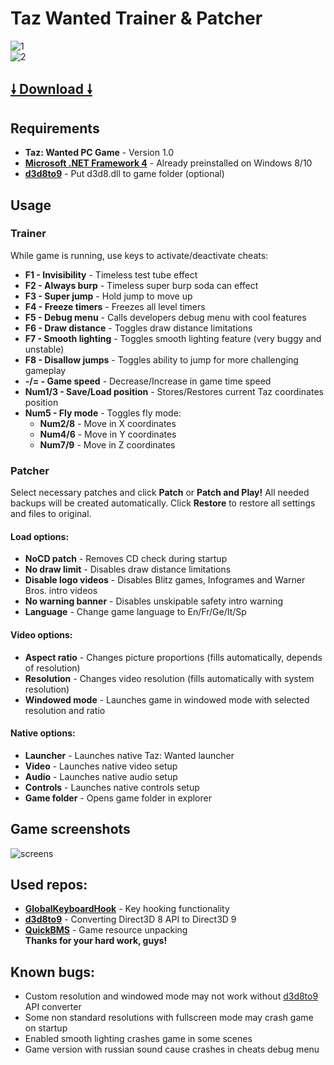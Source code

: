 # Taz Wanted Trainer & Patcher
![1](https://user-images.githubusercontent.com/20092823/103023795-a78a4b00-455f-11eb-8a0b-5cc30d4b49b1.png)  
![2](https://user-images.githubusercontent.com/20092823/103023800-a8bb7800-455f-11eb-8efa-32f29f1c434e.png)  

## **[🠗 Download 🠗](https://github.com/MuxaJlbl4/Taz_Wanted_trainer_and_patcher/releases/download/v2.0/Taz.Wanted.Trainer.Patcher.exe)**

## Requirements
- **Taz: Wanted PC Game** - Version 1.0
- **[Microsoft .NET Framework 4](https://www.microsoft.com/download/confirmation.aspx?id=17718)** - Already preinstalled on Windows 8/10
- **[d3d8to9](https://github.com/crosire/d3d8to9/releases)** - Put d3d8.dll to game folder (optional)

## Usage
### Trainer
While game is running, use keys to activate/deactivate cheats:
- **F1 - Invisibility** - Timeless test tube effect
- **F2 - Always burp** - Timeless super burp soda can effect
- **F3 - Super jump** - Hold jump to move up
- **F4 - Freeze timers** - Freezes all level timers
- **F5 - Debug menu** - Calls developers debug menu with cool features
- **F6 - Draw distance** - Toggles draw distance limitations
- **F7 - Smooth lighting** - Toggles smooth lighting feature (very buggy and unstable)
- **F8 - Disallow jumps** - Toggles ability to jump for more challenging gameplay
- **-/= - Game speed** - Decrease/Increase in game time speed
- **Num1/3 - Save/Load position** - Stores/Restores current Taz coordinates position
- **Num5 - Fly mode** - Toggles fly mode:
	- **Num2/8** - Move in X coordinates
	- **Num4/6** - Move in Y coordinates
	- **Num7/9** - Move in Z coordinates

### Patcher
Select necessary patches and click **Patch** or **Patch and Play!** All needed backups will be created automatically. Click **Restore** to restore all settings and files to original.
#### Load options:
- **NoCD patch** - Removes CD check during startup
- **No draw limit** - Disables draw distance limitations
- **Disable logo videos** - Disables Blitz games, Infogrames and Warner Bros. intro videos
- **No warning banner** - Disables unskipable safety intro warning
- **Language** - Change game language to En/Fr/Ge/It/Sp
#### Video options:
- **Aspect ratio** - Changes picture proportions (fills automatically, depends of resolution)
- **Resolution** - Changes video resolution (fills automatically with system resolution)
- **Windowed mode** - Launches game in windowed mode with selected resolution and ratio
#### Native options:
- **Launcher** - Launches native Taz: Wanted launcher
- **Video** - Launches native video setup
- **Audio** - Launches native audio setup
- **Controls** - Launches native controls setup
- **Game folder** - Opens game folder in explorer

## Game screenshots
![screens](https://user-images.githubusercontent.com/20092823/30523732-30c460a4-9bef-11e7-8b69-e0b33f27a09c.png)

## Used repos:
- **[GlobalKeyboardHook](https://github.com/jparnell8839/globalKeyboardHook)** - Key hooking functionality
- **[d3d8to9](https://github.com/crosire/d3d8to9)** - Converting Direct3D 8 API to Direct3D 9
- **[QuickBMS](http://aluigi.altervista.org/quickbms.htm)** - Game resource unpacking  
**Thanks for your hard work, guys!**

## Known bugs:
- Custom resolution and windowed mode may not work without [d3d8to9](https://github.com/crosire/d3d8to9) API converter
- Some non standard resolutions with fullscreen mode may crash game on startup
- Enabled smooth lighting crashes game in some scenes
- Game version with russian sound cause crashes in cheats debug menu
